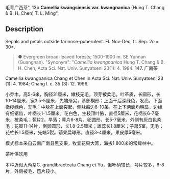 毛萼广西茶",
13b.**Camellia kwangsiensis var. kwangnanica** (Hung T. Chang & B. H. Chen) T. L. Ming",

## Description
Sepals and petals outside farinose-puberulent. Fl. Nov-Dec, fr. Sep. 2*n* = 30*.

> ●  Evergreen broad-leaved forests; 1500-1900 m. SE Yunnan (Guangnan).
  "Synonym": "*Camellia kwangnanica* Hung T. Chang &amp; B. H. Chen, Acta Sci. Nat. Univ. Sunyatseni 23(1): 4. 1984.
**147. 广南茶**

Camellia kwangnanica Chang et Chen in Acta Sci. Nat. Univ. Sunyatseni 23 (1): 4. 1984; Chang l. c. 35 (3): 12. 1996.

小乔木，高5-6米，胸径31厘米，嫩枝无毛，顶芽被柔毛。叶革质，长圆形，长10-14厘米，宽3.5-5厘米，先端渐尖，基部楔形；上面干后深绿色，发亮，下面橄榄绿色，无毛；中脉在上面突起，侧脉每边8-10条，在上下两面均明显，边缘有细锯齿，叶柄长1-1.5厘米。花白色，生枝顶叶腋，直径5厘米，花柄长6-7毫米，被柔毛；苞片2，早落；萼片6-8片，卵圆形，长5-7毫米，外侧有灰白色柔毛；花瓣11-14片，倒卵圆形，长1.8-2.5厘米；雄蕊长1.8厘米；子房5室，无毛；花柱长1.5厘米，先端5裂。蒴果扁球形，直径3-4厘米，果皮厚5毫米。

模式标本采自云南广南县黑支果，牧宜花果大箐，海拔1 800米的常绿林中。

茶叶供饮用

本种近似大苞茶C. grandibracteata Chang et Yu，但叶柄较长，萼片较多，6-8片，外侧被毛，苞片较小。
